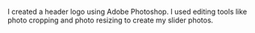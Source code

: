 I created a header logo using Adobe Photoshop.
I used editing tools like photo cropping and photo resizing to create my slider photos.
